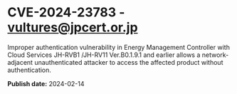 # CVE-2024-23783 - vultures@jpcert.or.jp

Improper authentication vulnerability in Energy Management Controller with Cloud Services JH-RVB1 /JH-RV11 Ver.B0.1.9.1 and earlier allows a network-adjacent unauthenticated attacker to access the affected product without authentication.

**Publish date:** 2024-02-14
